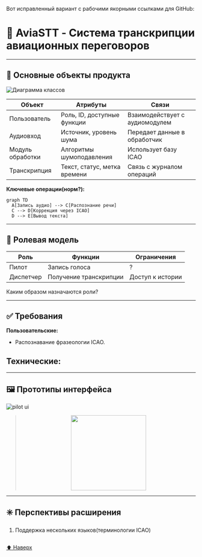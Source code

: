 Вот исправленный вариант с рабочими якорными ссылками для GitHub:
# 🛫 AviaSTT - Система транскрипции авиационных переговоров

---

## 🧩 Основные объекты продукта

![Диаграмма классов](Desc/class_diagram.png)

| Объект           | Атрибуты                     | Связи                          |
|------------------|------------------------------|--------------------------------|
| Пользователь     | Роль, ID, доступные функции  | Взаимодействует с аудиомодулем |
| Аудиовход        | Источник, уровень шума       | Передает данные в обработчик   |
| Модуль обработки | Алгоритмы шумоподавления     | Использует базу ICAO           |
| Транскрипция     | Текст, статус, метка времени | Связь с журналом операций      |

**Ключевые операции(норм?):**
```mermaid
graph TD
  A[Запись аудио] --> C[Распознание речи]
  C --> D[Коррекция через ICAO]
  D --> E[Вывод текста]
```

---

## 📗 Ролевая модель

| Роль      | Функции                | Ограничения      |
| --------- | ---------------------- | ---------------- |
| Пилот     | Запись голоса          | ?                |
| Диспетчер | Получение транскрипции | Доступ к истории |
Каким образом назначаются роли?

---

## ✅ Требования

**Пользовательские:**
- Распознавание фразеологии ICAO.

**Технические:**
- 

---

## 🖼️ Прототипы интерфейса

![pilot ui](Desc/pilot_ui.png)

><p align="center">
>   <img width="200px" src="pilot_ui.png"/>
></p>
---

## ✳️ Перспективы расширения

1. Поддержка нескольких языков(терминологии ICAO)
##  
##

[⬆ Наверх](#-aviaSTT---система-транскрипции-авиационных-переговоров)
